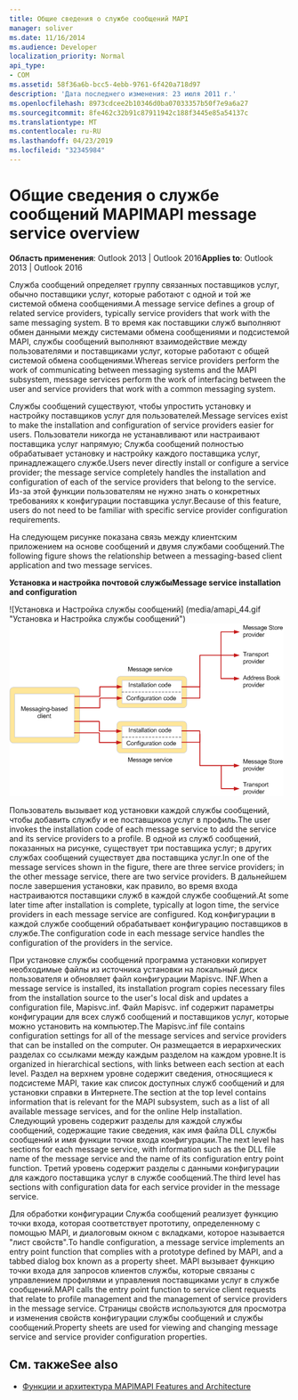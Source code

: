 ```yaml
---
title: Общие сведения о службе сообщений MAPI
manager: soliver
ms.date: 11/16/2014
ms.audience: Developer
localization_priority: Normal
api_type:
- COM
ms.assetid: 58f36a6b-bcc5-4ebb-9761-6f420a718d97
description: 'Дата последнего изменения: 23 июля 2011 г.'
ms.openlocfilehash: 8973cdcee2b10346d0ba07033357b50f7e9a6a27
ms.sourcegitcommit: 8fe462c32b91c87911942c188f3445e85a54137c
ms.translationtype: MT
ms.contentlocale: ru-RU
ms.lasthandoff: 04/23/2019
ms.locfileid: "32345984"
---
```

# <a name="mapi-message-service-overview"></a><span data-ttu-id="f0bf2-103">Общие сведения о службе сообщений MAPI</span><span class="sxs-lookup"><span data-stu-id="f0bf2-103">MAPI message service overview</span></span>
  
<span data-ttu-id="f0bf2-104">**Область применения**: Outlook 2013 | Outlook 2016</span><span class="sxs-lookup"><span data-stu-id="f0bf2-104">**Applies to**: Outlook 2013 | Outlook 2016</span></span> 
  
<span data-ttu-id="f0bf2-105">Служба сообщений определяет группу связанных поставщиков услуг, обычно поставщики услуг, которые работают с одной и той же системой обмена сообщениями.</span><span class="sxs-lookup"><span data-stu-id="f0bf2-105">A message service defines a group of related service providers, typically service providers that work with the same messaging system.</span></span> <span data-ttu-id="f0bf2-106">В то время как поставщики служб выполняют обмен данными между системами обмена сообщениями и подсистемой MAPI, службы сообщений выполняют взаимодействие между пользователями и поставщиками услуг, которые работают с общей системой обмена сообщениями.</span><span class="sxs-lookup"><span data-stu-id="f0bf2-106">Whereas service providers perform the work of communicating between messaging systems and the MAPI subsystem, message services perform the work of interfacing between the user and service providers that work with a common messaging system.</span></span>  
  
<span data-ttu-id="f0bf2-107">Службы сообщений существуют, чтобы упростить установку и настройку поставщиков услуг для пользователей.</span><span class="sxs-lookup"><span data-stu-id="f0bf2-107">Message services exist to make the installation and configuration of service providers easier for users.</span></span> <span data-ttu-id="f0bf2-108">Пользователи никогда не устанавливают или настраивают поставщика услуг напрямую; Служба сообщений полностью обрабатывает установку и настройку каждого поставщика услуг, принадлежащего службе.</span><span class="sxs-lookup"><span data-stu-id="f0bf2-108">Users never directly install or configure a service provider; the message service completely handles the installation and configuration of each of the service providers that belong to the service.</span></span> <span data-ttu-id="f0bf2-109">Из-за этой функции пользователям не нужно знать о конкретных требованиях к конфигурации поставщика услуг.</span><span class="sxs-lookup"><span data-stu-id="f0bf2-109">Because of this feature, users do not need to be familiar with specific service provider configuration requirements.</span></span> 
  
<span data-ttu-id="f0bf2-110">На следующем рисунке показана связь между клиентским приложением на основе сообщений и двумя службами сообщений.</span><span class="sxs-lookup"><span data-stu-id="f0bf2-110">The following figure shows the relationship between a messaging-based client application and two message services.</span></span>
  
<span data-ttu-id="f0bf2-111">**Установка и настройка почтовой службы**</span><span class="sxs-lookup"><span data-stu-id="f0bf2-111">**Message service installation and configuration**</span></span>
  
<span data-ttu-id="f0bf2-112">![Установка и Настройка службы сообщений] (media/amapi_44.gif "Установка и Настройка службы сообщений")</span><span class="sxs-lookup"><span data-stu-id="f0bf2-112">![Message service installation and configuration](media/amapi_44.gif "Message service installation and configuration")</span></span>
  
<span data-ttu-id="f0bf2-113">Пользователь вызывает код установки каждой службы сообщений, чтобы добавить службу и ее поставщиков услуг в профиль.</span><span class="sxs-lookup"><span data-stu-id="f0bf2-113">The user invokes the installation code of each message service to add the service and its service providers to a profile.</span></span> <span data-ttu-id="f0bf2-114">В одной из служб сообщений, показанных на рисунке, существует три поставщика услуг; в других службах сообщений существует два поставщика услуг.</span><span class="sxs-lookup"><span data-stu-id="f0bf2-114">In one of the message services shown in the figure, there are three service providers; in the other message service, there are two service providers.</span></span> <span data-ttu-id="f0bf2-115">В дальнейшем после завершения установки, как правило, во время входа настраиваются поставщики служб в каждой службе сообщений.</span><span class="sxs-lookup"><span data-stu-id="f0bf2-115">At some later time after installation is complete, typically at logon time, the service providers in each message service are configured.</span></span> <span data-ttu-id="f0bf2-116">Код конфигурации в каждой службе сообщений обрабатывает конфигурацию поставщиков в службе.</span><span class="sxs-lookup"><span data-stu-id="f0bf2-116">The configuration code in each message service handles the configuration of the providers in the service.</span></span>
  
<span data-ttu-id="f0bf2-117">При установке службы сообщений программа установки копирует необходимые файлы из источника установки на локальный диск пользователя и обновляет файл конфигурации Mapisvc. INF.</span><span class="sxs-lookup"><span data-stu-id="f0bf2-117">When a message service is installed, its installation program copies necessary files from the installation source to the user's local disk and updates a configuration file, Mapisvc.inf.</span></span> <span data-ttu-id="f0bf2-118">Файл Mapisvc. inf содержит параметры конфигурации для всех служб сообщений и поставщиков услуг, которые можно установить на компьютер.</span><span class="sxs-lookup"><span data-stu-id="f0bf2-118">The Mapisvc.inf file contains configuration settings for all of the message services and service providers that can be installed on the computer.</span></span> <span data-ttu-id="f0bf2-119">Он размещается в иерархических разделах со ссылками между каждым разделом на каждом уровне.</span><span class="sxs-lookup"><span data-stu-id="f0bf2-119">It is organized in hierarchical sections, with links between each section at each level.</span></span> <span data-ttu-id="f0bf2-120">Раздел на верхнем уровне содержит сведения, относящиеся к подсистеме MAPI, такие как список доступных служб сообщений и для установки справки в Интернете.</span><span class="sxs-lookup"><span data-stu-id="f0bf2-120">The section at the top level contains information that is relevant for the MAPI subsystem, such as a list of all available message services, and for the online Help installation.</span></span> <span data-ttu-id="f0bf2-121">Следующий уровень содержит разделы для каждой службы сообщений, содержащие такие сведения, как имя файла DLL службы сообщений и имя функции точки входа конфигурации.</span><span class="sxs-lookup"><span data-stu-id="f0bf2-121">The next level has sections for each message service, with information such as the DLL file name of the message service and the name of its configuration entry point function.</span></span> <span data-ttu-id="f0bf2-122">Третий уровень содержит разделы с данными конфигурации для каждого поставщика услуг в службе сообщений.</span><span class="sxs-lookup"><span data-stu-id="f0bf2-122">The third level has sections with configuration data for each service provider in the message service.</span></span> 
  
<span data-ttu-id="f0bf2-123">Для обработки конфигурации Служба сообщений реализует функцию точки входа, которая соответствует прототипу, определенному с помощью MAPI, и диалоговым окном с вкладками, которое называется "лист свойств".</span><span class="sxs-lookup"><span data-stu-id="f0bf2-123">To handle configuration, a message service implements an entry point function that complies with a prototype defined by MAPI, and a tabbed dialog box known as a property sheet.</span></span> <span data-ttu-id="f0bf2-124">MAPI вызывает функцию точки входа для запросов клиентов службы, которые связаны с управлением профилями и управления поставщиками услуг в службе сообщений.</span><span class="sxs-lookup"><span data-stu-id="f0bf2-124">MAPI calls the entry point function to service client requests that relate to profile management and the management of service providers in the message service.</span></span> <span data-ttu-id="f0bf2-125">Страницы свойств используются для просмотра и изменения свойств конфигурации службы сообщений и службы сообщений.</span><span class="sxs-lookup"><span data-stu-id="f0bf2-125">Property sheets are used for viewing and changing message service and service provider configuration properties.</span></span> 
  
## <a name="see-also"></a><span data-ttu-id="f0bf2-126">См. также</span><span class="sxs-lookup"><span data-stu-id="f0bf2-126">See also</span></span>

- [<span data-ttu-id="f0bf2-127">Функции и архитектура MAPI</span><span class="sxs-lookup"><span data-stu-id="f0bf2-127">MAPI Features and Architecture</span></span>](mapi-features-and-architecture.md)

